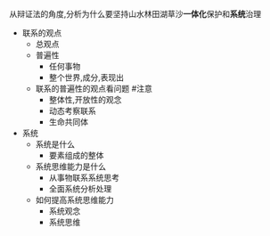从辩证法的角度,分析为什么要坚持山水林田湖草沙**一体化**保护和**系统**治理

- 联系的观点
	- 总观点
	- 普遍性
		- 任何事物
		- 整个世界,成分,表现出
	- 联系的普遍性的观点看问题 #注意
		- 整体性,开放性的观念
		- 动态考察联系
		- 生命共同体
- 系统
	- 系统是什么
		- 要素组成的整体
	- 系统思维能力是什么
		- 从事物联系系统思考
		- 全面系统分析处理
	- 如何提高系统思维能力
		- 系统观念
		- 系统思维